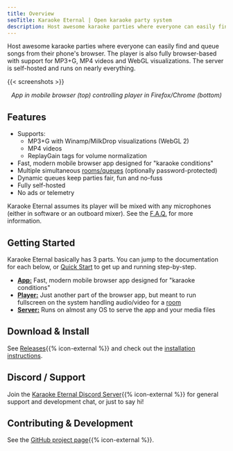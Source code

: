```yaml
---
title: Overview
seoTitle: Karaoke Eternal | Open karaoke party system
description: Host awesome karaoke parties where everyone can easily find and queue songs from their phone's browser. The player is also fully browser-based with support for MP3+G, MP4 videos and WebGL visualizations. The server is self-hosted and runs on nearly everything.
---
```


Host awesome karaoke parties where everyone can easily find and queue songs from their phone's browser. The player is also fully browser-based with support for MP3+G, MP4 videos and WebGL visualizations. The server is self-hosted and runs on nearly everything.

{{< screenshots >}}

<p style="text-align: center;">
  <i>App in mobile browser (top) controlling player in Firefox/Chrome (bottom)</i>
</p>

## Features

- Supports:
  - MP3+G with Winamp/MilkDrop visualizations (WebGL 2)
  - MP4 videos
  - ReplayGain tags for volume normalization
- Fast, modern mobile browser app designed for "karaoke conditions"
- Multiple simultaneous [rooms/queues](https://www.karaoke-eternal.com/docs/#rooms-admin-only) (optionally password-protected)
- Dynamic queues keep parties fair, fun and no-fuss
- Fully self-hosted
- No ads or telemetry

Karaoke Eternal assumes its player will be mixed with any microphones (either in software or an outboard mixer). See the <a href='{{< ref "faq.md/#whats-the-recommended-audiomicrophone-setup" >}}'>F.A.Q.</a> for more information.

## Getting Started

 Karaoke Eternal basically has 3 parts. You can jump to the documentation for each below, or <a href='{{< ref "docs/index.md/#quick-start" >}}'>Quick Start</a> to get up and running step-by-step.

- **<a href='{{< ref "docs/index.md/#karaoke-eternal-the-app" >}}'>App:</a>** Fast, modern mobile browser app designed for "karaoke conditions"
- **<a href='{{< ref "docs/index.md/#player" >}}'>Player:</a>** Just another part of the browser app, but meant to run fullscreen on the system handling audio/video for a <a href='{{< ref "docs/index.md/#rooms-admin-only" >}}'>room</a>
- **<a href='{{< ref "docs/index.md/#karaoke-eternal-server" >}}'>Server:</a>** Runs on almost any OS to serve the app and your media files

## Download & Install

See <a href="{{% baseurl %}}download">Releases</a>{{% icon-external %}} and check out the <a href='{{< ref "docs/index.md/#karaoke-eternal-server" >}}'>installation instructions</a>.

## Discord / Support

Join the <a href="{{ .Site.BaseURL }}discord" rel="noopener">Karaoke Eternal Discord Server</a>{{% icon-external %}} for general support and development chat, or just to say hi!

## Contributing & Development

See the <a href="{{% baseurl %}}repo">GitHub project page</a>{{% icon-external %}}.
